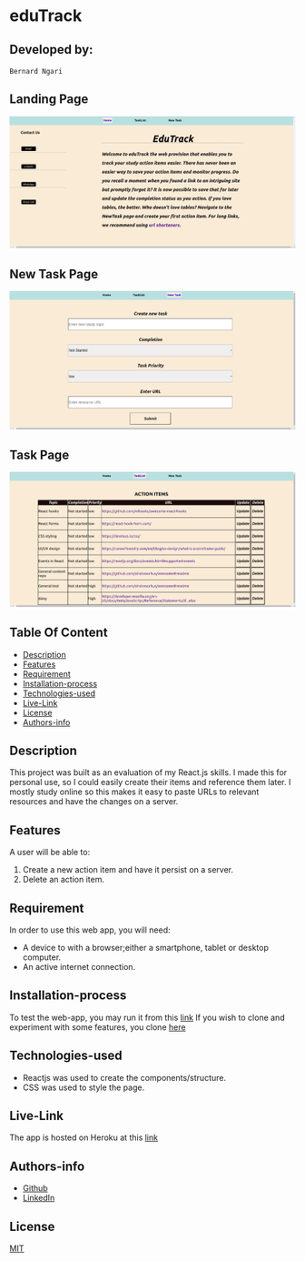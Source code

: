 # eduTrack

## Developed by:
    Bernard Ngari

## Landing Page
![image](./src/images/Landing.png)
## New Task Page
![image](./src/images/NewTaskForm.png)
## Task Page
![image](./src/images/Taskpage.png)


## Table Of Content

+ [Description](#Description)
+ [Features](#Features)
+ [Requirement](#Requirement)
+ [Installation-process](#Installation-process)
+ [Technologies-used](#Technologies-used)
+ [Live-Link](#Live-Link)
+ [License](#License)
+ [Authors-info](#Authors-info)

## Description
<p>This project was built as an evaluation of my React.js skills. I made this for personal use, so I could easily create their items and reference them later. I mostly study online so this makes it easy to paste URLs to relevant resources and have the changes on a server.
</p>

## Features
A user will be able to:
1. Create a new action item and have it persist on a server.
2. Delete an action item.
## Requirement
In order to use this web app, you will need:
* A device to with a browser;either a smartphone, tablet or desktop computer.
* An active internet connection.

## Installation-process
To test the web-app, you may run it from this [link](https://edutrack.herokuapp.com/)
If you wish to clone and experiment with some features, you clone [here](https://github.com/Bernardngari/edutrack-frontend)

## Technologies-used
* Reactjs was used to create the components/structure.
* CSS was used to style the page.

## Live-Link
The app is hosted on Heroku at this [link](https://edutrack.herokuapp.com/)



## Authors-info

* [Github](https://github.com/Bernardngari)
* [LinkedIn](https://www.linkedin.com/in/bernardngari/)

## License
[MIT]()
